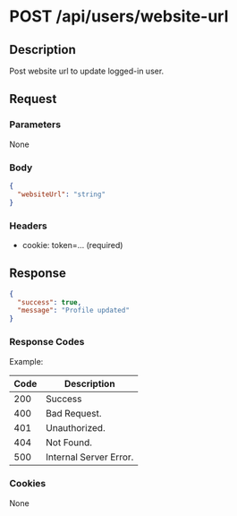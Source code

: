 # POST /api/users/website-url

## Description

Post website url to update logged-in user.

## Request

### Parameters

None

### Body

```json
{
  "websiteUrl": "string"
}
```

### Headers

- cookie: token=... (required)

## Response

```json
{
  "success": true,
  "message": "Profile updated"
}
```

### Response Codes

Example:

| Code | Description            |
|------|------------------------|
| 200  | Success                |
| 400  | Bad Request.           |
| 401  | Unauthorized.          |
| 404  | Not Found.             |
| 500  | Internal Server Error. |

### Cookies

None